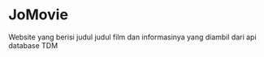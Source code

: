 # JoMovie

Website yang berisi judul judul film dan informasinya yang diambil dari api database TDM
